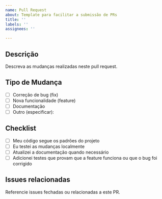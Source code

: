 ```yaml
---
name: Pull Request
about: Template para facilitar a submissão de PRs
title: ''
labels: ''
assignees: ''

---
```


## Descrição

Descreva as mudanças realizadas neste pull request.

## Tipo de Mudança

- [ ] Correção de bug (fix)
- [ ] Nova funcionalidade (feature)
- [ ] Documentação
- [ ] Outro (especificar):

## Checklist

- [ ] Meu código segue os padrões do projeto  
- [ ] Eu testei as mudanças localmente  
- [ ] Atualizei a documentação quando necessário  
- [ ] Adicionei testes que provam que a feature funciona ou que o bug foi corrigido  

## Issues relacionadas

Referencie issues fechadas ou relacionadas a este PR.

